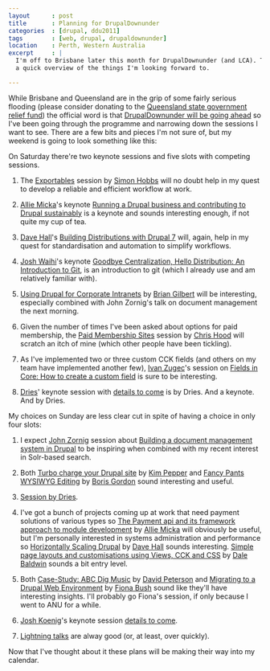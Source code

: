 ```yaml
---
layout      : post
title       : Planning for DrupalDownunder
categories  : [drupal, ddu2011]
tags        : [web, drupal, drupaldownunder]
location    : Perth, Western Australia
excerpt     : |
  I'm off to Brisbane later this month for DrupalDownunder (and LCA). This is 
  a quick overview of the things I'm looking forward to.

---
```


While Brisbane and Queensland are in the grip of some fairly serious flooding
(please consider donating to the [Queensland state government relief
fund](http://www.qld.gov.au/floods/donate.html)) the official word is that
[DrupalDownunder will be going ahead][flood-update] so I've been going through
the programme and narrowing down the sessions I want to see. There are a few
bits and pieces I'm not sure of, but my weekend is going to look something
like this:

[flood-update]: http://drupaldownunder.org/flood-update

On Saturday there're two keynote sessions and five slots with competing
sessions.

1. The [Exportables](http://drupaldownunder.org/session/exportables) session
by [Simon Hobbs][simon-hobbs] will no doubt help in my quest to develop a
reliable and efficient workflow at work.

2. [Allie Micka][allie-micka]'s keynote [Running a Drupal business and
contributing to Drupal
sustainably](http://drupaldownunder.org/session/allie-mickas-keynote) is a
keynote and sounds interesting enough, if not quite my cup of tea.

3. [Dave Hall][dave-hall]'s [Building Distributions with Drupal
7](http://drupaldownunder.org/session/building-distributions-drupal-7) will,
again, help in my quest for standardisation and automation to simplify
workflows.

4. [Josh Waihi][josh-waihi]'s keynote [Goodbye Centralization, Hello
Distribution: An Introduction to
Git](http://drupaldownunder.org/session/keynote-goodbye-centralization-hello-distribution-introduction-git),
is an introduction to git (which I already use and am relatively familiar
with).

4. [Using Drupal for Corporate
Intranets](http://drupaldownunder.org/session/using-drupal-corporate-intranets)
by [Brian Gilbert][brian-gilbert] will be interesting, especially combined
with John Zornig's talk on document management the next morning.

5. Given the number of times I've been asked about options for paid
membership, the [Paid Membership
Sites](http://drupaldownunder.org/session/paid-membership-sites) session by
[Chris Hood][chris-hood] will scratch an itch of mine (which other people have
been tickling).

6. As I've implemented two or three custom CCK fields (and others on my team
have implemented another few), [Ivan Zugec][ivan-zugec]'s session on [Fields
in Core: How to create a custom
field](http://drupaldownunder.org/session/fields-core-how-create-custom-field)
is sure to be interesting.

7. [Dries][dries]' keynote session with [details to
come](http://drupaldownunder.org/session/dries-keynote) is by Dries. And a
keynote. And by Dries.

My choices on Sunday are less clear cut in spite of having a choice in only
four slots:

1. I expect [John Zornig][john-zornig] session about [Building a document
management system in
Drupal](http://drupaldownunder.org/session/building-document-management-system-drupal)
to be inspiring when combined with my recent interest in Solr-based search.

2. Both [Turbo charge your Drupal
site](http://drupaldownunder.org/session/turbo-charge-your-drupal-site) by
[Kim Pepper][kim-pepper] and [Fancy Pants WYSIWYG
Editing](http://drupaldownunder.org/session/fancy-pants-wysiwyg-editing) by
[Boris Gordon][boris-gordon] sound interesting and useful.

3. [Session by Dries](http://drupaldownunder.org/session/session-dries).

4. I've got a bunch of projects coming up at work that need payment solutions
of various types so [The Payment api and its framework approach to module
development](http://drupaldownunder.org/session/session-allie-micka) by [Allie
Micka][allie-micka] will obviously be useful, but I'm personally interested in
systems administration and performance so [Horizontally Scaling
Drupal](http://drupaldownunder.org/session/horizontally-scaling-drupal) by
[Dave Hall][dave-hall] sounds interesting. [Simple page layouts and
customisations using Views, CCK and
CSS](http://drupaldownunder.org/session/simple-page-layouts-and-customisations-using-views-cck-and-css)
by [Dale Baldwin][dale-baldwin] sounds a bit entry level.

5. Both [Case-Study: ABC Dig
Music](http://drupaldownunder.org/session/case-studies-nswgov-and-abc) by
[David Peterson][david-peterson] and [Migrating to a Drupal Web
Environment](http://drupaldownunder.org/session/migrating-drupal-web-environment)
by [Fiona Bush][fiona-bush] sound like they'll have interesting insights. I'll
probably go Fiona's session, if only because I went to ANU for a while.

6. [Josh Koenig][josh-koenig]'s keynote session [details to
come](http://drupaldownunder.org/session/josh-koenigs-keynote).

7. [Lightning talks](http://drupaldownunder.org/session/lightning-talks) are
alway good (or, at least, over quickly).

Now that I've thought about it these plans will be making their way into my
calendar.

[ddu]: http://drupaldownunder.org/ "DrupalDownunder Brisbane 2011"
[lca]: http://lca2011.linux.org.au/ "linux.conf.au 2011"
[ddu-flood]: http://drupaldownunder.org/flood-update
[dave-hall]: http://drupal.org/user/116305
[simon-hobbs]: http://drupal.org/user/35266
[allie-micka]: http://drupal.org/user/15091
[josh-waihi]: http://drupal.org/user/188162
[chris-hood]: http://drupal.org/user/279264
[ivan-zugec]: http://drupal.org/user/86970
[dries]: http://drupal.org/user/1
[john-zornig]: http://drupal.org/user/446626
[kim-pepper]: http://drupal.org/user/370574
[boris-gordon]: http://twitter.com/boztek
[brian-gilbert]: http://drupal.org/user/139189
[dale-baldwin]: http://drupal.org/user/1042818
[david-peterson]: http://drupal.org/user/254857
[josh-koenig]: http://twitter.com/outlandishjosh
[fiona-bush]: http://drupal.org/user/895162
[bernie-cram]: http://drupal.org/user/294421